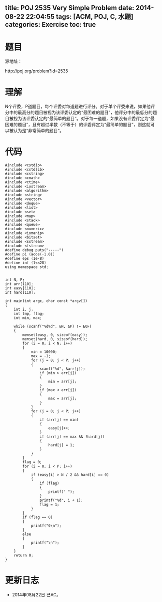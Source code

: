 title: POJ 2535 Very Simple Problem
date: 2014-08-22 22:04:55
tags: [ACM, POJ, C, 水题]
categories: Exercise
toc: true
---
# 题目
源地址：

http://poj.org/problem?id=2535

# 理解
N个评委，P道题目，每个评委对每道题进行评分。对于单个评委来说，如果他评分中的最高分的题目被视为该评委认定的“最困难的题目”，他评分中的最低分的题目被视为该评委认定的“最简单的题目”。对于每一道题，如果没有评委评定为“最困难的题目”，且有超过半数（不等于）的评委评定为“最简单的题目”，则这就可以被认为是“非常简单的题目”。

<!-- more -->

# 代码
```
#include <cstdio>
#include <cstdlib>
#include <cstring>
#include <cmath>
#include <ctime>
#include <iostream>
#include <algorithm>
#include <string>
#include <vector>
#include <deque>
#include <list>
#include <set>
#include <map>
#include <stack>
#include <queue>
#include <numeric>
#include <iomanip>
#include <bitset>
#include <sstream>
#include <fstream>
#define debug puts("-----")
#define pi (acos(-1.0))
#define eps (1e-8)
#define inf (1<<28)
using namespace std;


int N, P;
int arr[110];
int easy[110];
int hard[110];

int main(int argc, char const *argv[])
{
    int i, j;
    int tmp, flag;
    int min, max;

    while (scanf("%d%d", &N, &P) != EOF)
    {
        memset(easy, 0, sizeof(easy));
        memset(hard, 0, sizeof(hard));
        for (i = 0; i < N; i++)
        {
            min = 10000;
            max = -1;
            for (j = 0; j < P; j++)
            {
                scanf("%d", &arr[j]);
                if (min > arr[j])
                {
                    min = arr[j];
                }
                if (max < arr[j])
                {
                    max = arr[j];
                }
            }
            for (j = 0; j < P; j++)
            {
                if (arr[j] == min)
                {
                    easy[j]++;
                }
                if (arr[j] == max && !hard[j])
                {
                    hard[j] = 1;
                }
            }
        }
        flag = 0;
        for (i = 0; i < P; i++)
        {
            if (easy[i] > N / 2 && hard[i] == 0)
            {
                if (flag)
                {
                    printf(" ");
                }
                printf("%d", i + 1);
                flag = 1;
            }
        }
        if (flag == 0)
        {
            printf("0\n");
        }
        else
        {
            printf("\n");
        }
    }
    return 0;
}
```
# 更新日志
- 2014年08月22日 已AC。